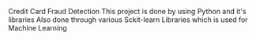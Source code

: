 Credit Card Fraud Detection 
This project is done by using Python and it's libraries 
Also done through various Sckit-learn Libraries which is used for Machine Learning 


